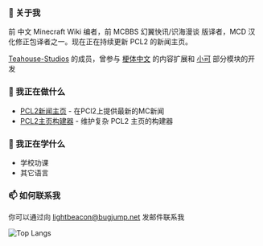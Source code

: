 ### 👋 关于我
前 中文 Minecraft Wiki 编者，前 MCBBS 幻翼快讯/识海漫谈 版译者，MCD 汉化修正包译者之一。现在正在持续更新 PCL2 的新闻主页。

[Teahouse-Studios](https://github.com/Teahouse-Studios) 的成员，曾参与 [梗体中文](https://github.com/Teahouse-Studios/mcwzh-meme-resourcepack) 的内容扩展和 [小可](https://github.com/Teahouse-Studios/akari-bot) 部分模块的开发

### 🔭 我正在做什么
* [PCL2新闻主页](https://github.com/Light-Beacon/PCL2-NewsHomepage) - 在PCl2上提供最新的MC新闻
* [PCL2主页构建器](https://github.com/Light-Beacon/HomepageBuilder) - 维护复杂 PCL2 主页的构建器

### 🌱 我正在学什么
* 学校功课
* 其它语言

### 📫 如何联系我
你可以通过向 lightbeacon@bugjump.net 发邮件联系我

![Top Langs](https://github-readme-stats.vercel.app/api/top-langs/?username=Light-Beacon&layout=compact&hide=xml,markdown)

<!--
**Light-Beacon/Light-Beacon** is a ✨ _special_ ✨ repository because its `README.md` (this file) appears on your GitHub profile.

Here are some ideas to get you started:

- 🔭 I’m currently working on ...
- 🌱 I’m currently learning ...
- 👯 I’m looking to collaborate on ...
- 🤔 I’m looking for help with ...
- 💬 Ask me about ...
- 📫 How to reach me: ...
- 😄 Pronouns: ...
- ⚡ Fun fact: ...
-->
